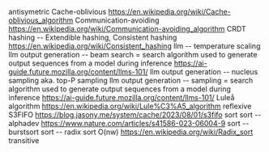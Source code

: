 antisymetric
Cache-oblivious https://en.wikipedia.org/wiki/Cache-oblivious_algorithm
Communication-avoiding https://en.wikipedia.org/wiki/Communication-avoiding_algorithm
CRDT
hashing -- Extendible hashing, Consistent hashing https://en.wikipedia.org/wiki/Consistent_hashing
llm -- temperature scaling
llm output generation -- beam search = search algorithm used to generate output sequences from a model during inference https://ai-guide.future.mozilla.org/content/llms-101/
llm output generation -- nucleus sampling aka. top-P sampling
llm output generation -- sampling = search algorithm used to generate output sequences from a model during inference https://ai-guide.future.mozilla.org/content/llms-101/
Luleå algorithm https://en.wikipedia.org/wiki/Lule%C3%A5_algorithm
reflexive
S3FIFO https://blog.jasony.me/system/cache/2023/08/01/s3fifo
sort
sort -- alphadev https://www.nature.com/articles/s41586-023-06004-9
sort -- burstsort
sort -- radix sort O(nw) https://en.wikipedia.org/wiki/Radix_sort
transitive
